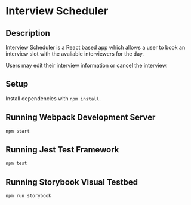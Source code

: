 # Interview Scheduler

## Description

Interview Scheduler is a React based app which allows a user to book an interview slot with the avaliable interviewers for the day.

Users may edit their interview information or cancel the interview.

## Setup

Install dependencies with `npm install`.

## Running Webpack Development Server

```sh
npm start
```

## Running Jest Test Framework

```sh
npm test
```

## Running Storybook Visual Testbed

```sh
npm run storybook
```
